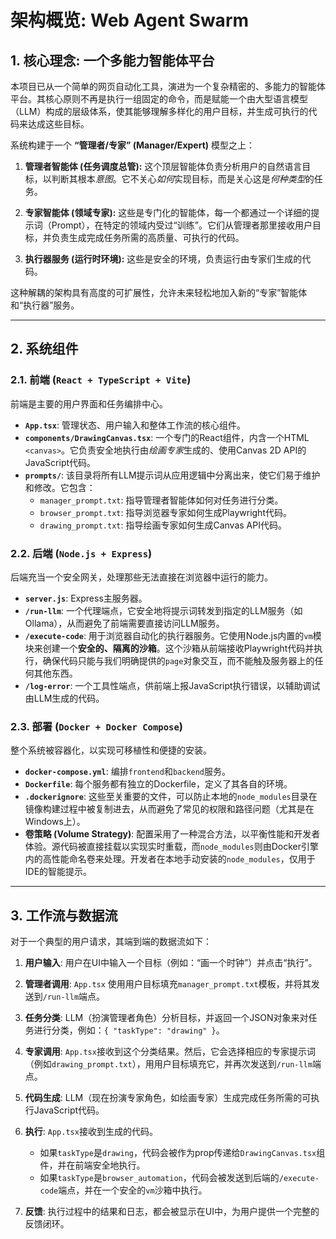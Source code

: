 # 架构概览: Web Agent Swarm

## 1. 核心理念: 一个多能力智能体平台

本项目已从一个简单的网页自动化工具，演进为一个复杂精密的、多能力的智能体平台。其核心原则不再是执行一组固定的命令，而是赋能一个由大型语言模型（LLM）构成的层级体系，使其能够理解多样化的用户目标，并生成可执行的代码来达成这些目标。

系统构建于一个 **“管理者/专家” (Manager/Expert)** 模型之上：

1.  **管理者智能体 (任务调度总管):** 这个顶层智能体负责分析用户的自然语言目标，以判断其根本*意图*。它不关心*如何*实现目标，而是关心这是*何种类型*的任务。

2.  **专家智能体 (领域专家):** 这些是专门化的智能体，每一个都通过一个详细的提示词（Prompt），在特定的领域内受过“训练”。它们从管理者那里接收用户目标，并负责生成完成任务所需的高质量、可执行的代码。

3.  **执行器服务 (运行时环境):** 这些是安全的环境，负责运行由专家们生成的代码。

这种解耦的架构具有高度的可扩展性，允许未来轻松地加入新的“专家”智能体和“执行器”服务。

---

## 2. 系统组件

### 2.1. 前端 (`React + TypeScript + Vite`)

前端是主要的用户界面和任务编排中心。

*   **`App.tsx`**: 管理状态、用户输入和整体工作流的核心组件。
*   **`components/DrawingCanvas.tsx`**: 一个专门的React组件，内含一个HTML `<canvas>`。它负责安全地执行由*绘画专家*生成的、使用Canvas 2D API的JavaScript代码。
*   **`prompts/`**: 该目录将所有LLM提示词从应用逻辑中分离出来，使它们易于维护和修改。它包含：
    *   `manager_prompt.txt`: 指导管理者智能体如何对任务进行分类。
    *   `browser_prompt.txt`: 指导浏览器专家如何生成Playwright代码。
    *   `drawing_prompt.txt`: 指导绘画专家如何生成Canvas API代码。

### 2.2. 后端 (`Node.js + Express`)

后端充当一个安全网关，处理那些无法直接在浏览器中运行的能力。

*   **`server.js`**: Express主服务器。
*   **`/run-llm`**: 一个代理端点，它安全地将提示词转发到指定的LLM服务（如Ollama），从而避免了前端需要直接访问LLM服务。
*   **`/execute-code`**: 用于浏览器自动化的执行器服务。它使用Node.js内置的`vm`模块来创建一个**安全的、隔离的沙箱**。这个沙箱从前端接收Playwright代码并执行，确保代码只能与我们明确提供的`page`对象交互，而不能触及服务器上的任何其他东西。
*   **`/log-error`**: 一个工具性端点，供前端上报JavaScript执行错误，以辅助调试由LLM生成的代码。

### 2.3. 部署 (`Docker + Docker Compose`)

整个系统被容器化，以实现可移植性和便捷的安装。

*   **`docker-compose.yml`**: 编排`frontend`和`backend`服务。
*   **`Dockerfile`**: 每个服务都有独立的Dockerfile，定义了其各自的环境。
*   **`.dockerignore`**: 这些至关重要的文件，可以防止本地的`node_modules`目录在镜像构建过程中被复制进去，从而避免了常见的权限和路径问题（尤其是在Windows上）。
*   **卷策略 (Volume Strategy)**: 配置采用了一种混合方法，以平衡性能和开发者体验。源代码被直接挂载以实现实时重载，而`node_modules`则由Docker引擎内的高性能命名卷来处理。开发者在本地手动安装的`node_modules`，仅用于IDE的智能提示。

---

## 3. 工作流与数据流

对于一个典型的用户请求，其端到端的数据流如下：

1.  **用户输入**: 用户在UI中输入一个目标（例如：“画一个时钟”）并点击“执行”。

2.  **管理者调用**: `App.tsx` 使用用户目标填充`manager_prompt.txt`模板，并将其发送到`/run-llm`端点。

3.  **任务分类**: LLM（扮演管理者角色）分析目标，并返回一个JSON对象来对任务进行分类，例如：`{ "taskType": "drawing" }`。

4.  **专家调用**: `App.tsx`接收到这个分类结果。然后，它会选择相应的专家提示词（例如`drawing_prompt.txt`），用用户目标填充它，并再次发送到`/run-llm`端点。

5.  **代码生成**: LLM（现在扮演专家角色，如绘画专家）生成完成任务所需的可执行JavaScript代码。

6.  **执行**: `App.tsx`接收到生成的代码。
    *   如果`taskType`是`drawing`，代码会被作为prop传递给`DrawingCanvas.tsx`组件，并在前端安全地执行。
    *   如果`taskType`是`browser_automation`，代码会被发送到后端的`/execute-code`端点，并在一个安全的`vm`沙箱中执行。

7.  **反馈**: 执行过程中的结果和日志，都会被显示在UI中，为用户提供一个完整的反馈闭环。